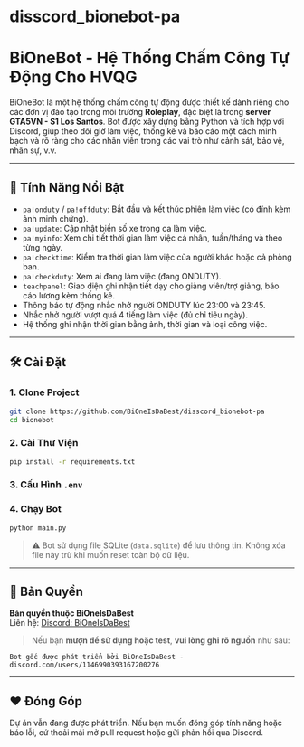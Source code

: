 # disscord_bionebot-pa

# BiOneBot - Hệ Thống Chấm Công Tự Động Cho HVQG

BiOneBot là một hệ thống chấm công tự động được thiết kế dành riêng cho các đơn vị đào tạo trong môi trường **Roleplay**, đặc biệt là trong **server GTA5VN - S1 Los Santos**. Bot được xây dựng bằng Python và tích hợp với Discord, giúp theo dõi giờ làm việc, thống kê và báo cáo một cách minh bạch và rõ ràng cho các nhân viên trong các vai trò như cảnh sát, bảo vệ, nhân sự, v.v.

---

## 📌 Tính Năng Nổi Bật

- `pa!onduty` / `pa!offduty`: Bắt đầu và kết thúc phiên làm việc (có đính kèm ảnh minh chứng).
- `pa!update`: Cập nhật biển số xe trong ca làm việc.
- `pa!myinfo`: Xem chi tiết thời gian làm việc cá nhân, tuần/tháng và theo từng ngày.
- `pa!checktime`: Kiểm tra thời gian làm việc của người khác hoặc cả phòng ban.
- `pa!checkduty`: Xem ai đang làm việc (đang ONDUTY).
- `teachpanel`: Giao diện ghi nhận tiết dạy cho giảng viên/trợ giảng, báo cáo lương kèm thống kê.
- Thông báo tự động nhắc nhở người ONDUTY lúc 23:00 và 23:45.
- Nhắc nhở người vượt quá 4 tiếng làm việc (đủ chỉ tiêu ngày).
- Hệ thống ghi nhận thời gian bằng ảnh, thời gian và loại công việc.

---

## 🛠️ Cài Đặt

### 1. Clone Project
```bash
git clone https://github.com/BiOneIsDaBest/disscord_bionebot-pa
cd bionebot
```

### 2. Cài Thư Viện
```bash
pip install -r requirements.txt
```

### 3. Cấu Hình `.env`

### 4. Chạy Bot
```bash
python main.py
```

> ⚠ Bot sử dụng file SQLite (`data.sqlite`) để lưu thông tin. Không xóa file này trừ khi muốn reset toàn bộ dữ liệu.

---

## 📄 Bản Quyền

**Bản quyền thuộc BiOneIsDaBest**  
Liên hệ: [Discord: BiOneIsDaBest](https://discord.com/users/1146990393167200276)

> Nếu bạn **mượn để sử dụng hoặc test**, **vui lòng ghi rõ nguồn** như sau:

```
Bot gốc được phát triển bởi BiOneIsDaBest - discord.com/users/1146990393167200276
```

---

## ❤️ Đóng Góp

Dự án vẫn đang được phát triển. Nếu bạn muốn đóng góp tính năng hoặc báo lỗi, cứ thoải mái mở pull request hoặc gửi phản hồi qua Discord.
